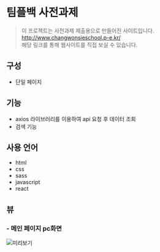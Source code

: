  # 팀플백 사전과제 

>이 프로젝트는 사전과제 제출용으로 만들어진 사이트입니다.<br />
http://www.changwonsieschool.p-e.kr/<br />
해당 링크를 통해 웹사이트를 직접 보실 수 있습니다.

## 구성
* 단일 페이지

## 기능
* axios 라이브러리를 이용하여 api 요청 후 데이터 조회
* 검색 기능

## 사용 언어
* html
* css
* sass
* javascript
* react

## 뷰
### - 메인 페이지 pc화면 <br />

![미리보기](https://user-images.githubusercontent.com/95332775/165856588-02793287-69d3-47e1-b36c-2d9146d270e5.png)
